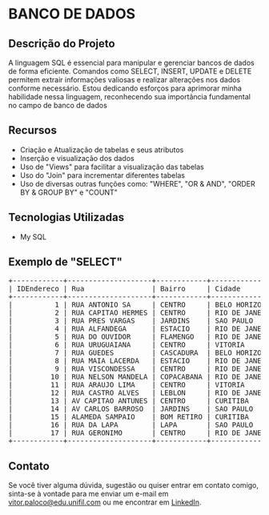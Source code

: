 <!DOCTYPE html>
<html lang="en">
<head>
    <meta charset="UTF-8">
    <meta name="viewport" content="width=device-width, initial-scale=1.0">
</head>
<body>
  <h1>BANCO DE DADOS</h1>
  <h2>Descrição do Projeto</h2>
  <p>
    A linguagem SQL é essencial para manipular e gerenciar bancos de dados de forma eficiente. Comandos como SELECT, INSERT,   
    UPDATE e DELETE permitem extrair informações valiosas e realizar alterações nos dados conforme necessário. Estou dedicando          esforços para aprimorar minha habilidade nessa linguagem, reconhecendo sua importância fundamental no campo de banco de dados
  </p>

  <h2>Recursos</h2>
  <ul>
      <li>Criação e Atualização de tabelas e seus atributos</li>
      <li>Inserção e visualização dos dados</li>
      <li>Uso de "Views" para facilitar a visualização das tabelas</li>
      <li>Uso do "Join" para incrementar diferentes tabelas</li>
      <li>Uso de diversas outras funções como: "WHERE", "OR & AND", "ORDER BY & GROUP BY" e "COUNT"</li>
  </ul>

  <h2>Tecnologias Utilizadas</h2>
  <ul>
      <li>My SQL</li>
  </ul>
  
  <h2>Exemplo de "SELECT"</h2>
 <pre>
+------------+--------------------+------------+----------------+--------+------------+
| IDEndereco | Rua                | Bairro     | Cidade         | Estado | ID_Cliente |
+------------+--------------------+------------+----------------+--------+------------+
|          1 | RUA ANTONIO SA     | CENTRO     | BELO HORIZONTE | MG     |          4 |
|          2 | RUA CAPITAO HERMES | CENTRO     | RIO DE JANEIRO | RJ     |          1 |
|          3 | RUA PRES VARGAS    | JARDINS    | SAO PAULO      | SP     |          3 |
|          4 | RUA ALFANDEGA      | ESTACIO    | RIO DE JANEIRO | RJ     |          2 |
|          5 | RUA DO OUVIDOR     | FLAMENGO   | RIO DE JANEIRO | RJ     |          6 |
|          6 | RUA URUGUAIANA     | CENTRO     | VITORIA        | ES     |          5 |
|          7 | RUA GUEDES         | CASCADURA  | BELO HORIZONTE | MG     |          9 |
|          8 | RUA MAIA LACERDA   | ESTACIO    | RIO DE JANEIRO | RJ     |         10 |
|          9 | RUA VISCONDESSA    | CENTRO     | RIO DE JANEIRO | RJ     |         11 |
|         10 | RUA NELSON MANDELA | COPACABANA | RIO DE JANEIRO | RJ     |         12 |
|         11 | RUA ARAUJO LIMA    | CENTRO     | VITORIA        | ES     |         13 |
|         12 | RUA CASTRO ALVES   | LEBLON     | RIO DE JANEIRO | RJ     |         14 |
|         13 | AV CAPITAO ANTUNES | CENTRO     | CURITIBA       | PR     |         15 |
|         14 | AV CARLOS BARROSO  | JARDINS    | SAO PAULO      | SP     |         16 |
|         15 | ALAMEDA SAMPAIO    | BOM RETIRO | CURITIBA       | PR     |         17 |
|         16 | RUA DA LAPA        | LAPA       | SAO PAULO      | SP     |         18 |
|         17 | RUA GERONIMO       | CENTRO     | RIO DE JANEIRO | RJ     |         19 |
+------------+--------------------+------------+----------------+--------+------------+
</pre>

  
  <h2>Contato</h2>
  <p>Se você tiver alguma dúvida, sugestão ou quiser entrar em contato comigo, sinta-se à vontade para me enviar um e-mail em <a href="mailto:vitor.paloco@edu.unifil.com">vitor.paloco@edu.unifil.com</a> ou me encontrar em <a href="https://www.linkedin.com/in/vitor-hugo-oliveira-paloco-b64126278/">LinkedIn</a>.</p>
</body>
</html>
